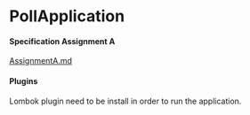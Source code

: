 # PollApplication   

#### Specification Assignment A   
[AssignmentA.md](AssignmentA.md)   

#### Plugins   
Lombok plugin need to be install in order to run the application.